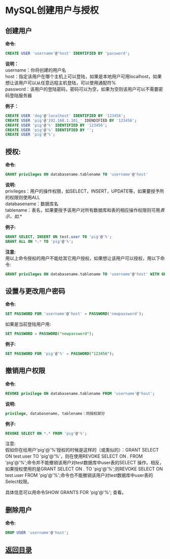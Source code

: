 # MySQL创建用户与授权
## 创建用户
__命令:__  
```sql
CREATE USER 'username'@'host' IDENTIFIED BY 'password';
```
__说明：__  
  username：你将创建的用户名  
  host：指定该用户在哪个主机上可以登陆，如果是本地用户可用localhost，如果想让该用户可以从任意远程主机登陆，可以使用通配符%  
  password：该用户的登陆密码，密码可以为空，如果为空则该用户可以不需要密码登陆服务器  

__例子：__
```sql
CREATE USER 'dog'@'localhost' IDENTIFIED BY '123456';
CREATE USER 'pig'@'192.168.1.101_' IDENDIFIED BY '123456';
CREATE USER 'pig'@'%' IDENTIFIED BY '123456';
CREATE USER 'pig'@'%' IDENTIFIED BY '';
CREATE USER 'pig'@'%';
```

## 授权:
__命令:__
```sql
GRANT privileges ON databasename.tablename TO 'username'@'host'
```  
__说明:__  
privileges：用户的操作权限，如SELECT，INSERT，UPDATE等，如果要授予所的权限则使用ALL  
databasename：数据库名  
tablename：表名，如果要授予该用户对所有数据库和表的相应操作权限则可用*表示，如*.*  

__例子:__
```sql
GRANT SELECT, INSERT ON test.user TO 'pig'@'%';
GRANT ALL ON *.* TO 'pig'@'%';
```  
__注意:__  
用以上命令授权的用户不能给其它用户授权，如果想让该用户可以授权，用以下命令:
```sql
GRANT privileges ON databasename.tablename TO 'username'@'host' WITH GRANT OPTION;
```
## 设置与更改用户密码
__命令:__  
```sql
SET PASSWORD FOR 'username'@'host' = PASSWORD('newpassword');
```  
如果是当前登陆用户用:
```sql
SET PASSWORD = PASSWORD("newpassword");
```
__例子:__
```sql
SET PASSWORD FOR 'pig'@'%' = PASSWORD("123456");
```

## 撤销用户权限

__命令:__  
```sql
REVOKE privilege ON databasename.tablename FROM 'username'@'host';
```
__说明:__
```sql
privilege, databasename, tablename：同授权部分
```
__例子:__
```sql
REVOKE SELECT ON *.* FROM 'pig'@'%';
```
注意:  
假如你在给用户'pig'@'%'授权的时候是这样的（或类似的）：GRANT SELECT ON test.user TO 'pig'@'%'，则在使用REVOKE SELECT ON *.* FROM 'pig'@'%';命令并不能撤销该用户对test数据库中user表的SELECT 操作。相反，如果授权使用的是GRANT SELECT ON *.* TO 'pig'@'%';则REVOKE SELECT ON test.user FROM 'pig'@'%';命令也不能撤销该用户对test数据库中user表的Select权限。  

具体信息可以用命令SHOW GRANTS FOR 'pig'@'%'; 查看。  

## 删除用户
__命令:__  
```sql
DROP USER 'username'@'host';
```

## [返回目录](https://github.com/MulticsYin/MulticsDevOps#运维相关)
